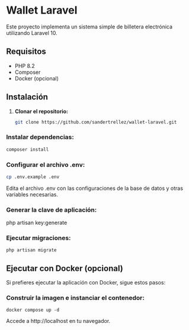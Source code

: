 # Wallet Laravel

Este proyecto implementa un sistema simple de billetera electrónica utilizando Laravel 10.

## Requisitos

- PHP 8.2
- Composer
- Docker (opcional)

## Instalación

1. **Clonar el repositorio:**

   ```bash
   git clone https://github.com/sandertrellez/wallet-laravel.git


### Instalar dependencias:

   ```bash
   composer install
   ```

### Configurar el archivo .env:

 ```bash
 cp .env.example .env
 ```
Edita el archivo .env con las configuraciones de la base de datos y otras variables necesarias.

### Generar la clave de aplicación:

php artisan key:generate

### Ejecutar migraciones:

```
php artisan migrate
```

## Ejecutar con Docker (opcional)
Si prefieres ejecutar la aplicación con Docker, sigue estos pasos:

### Construir la imagen e instanciar el contenedor:

```
docker compose up -d
```
Accede a http://localhost en tu navegador.